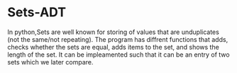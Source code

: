 # Sets-ADT

In python,Sets are well known for storing of values that are unduplicates (not the same/not repeating).
The program has diffrent functions that adds, checks whether the sets are equal, adds items to the set, and shows the length of the set.
It can be impleamented such that it can be an entry of two sets which we later compare.
